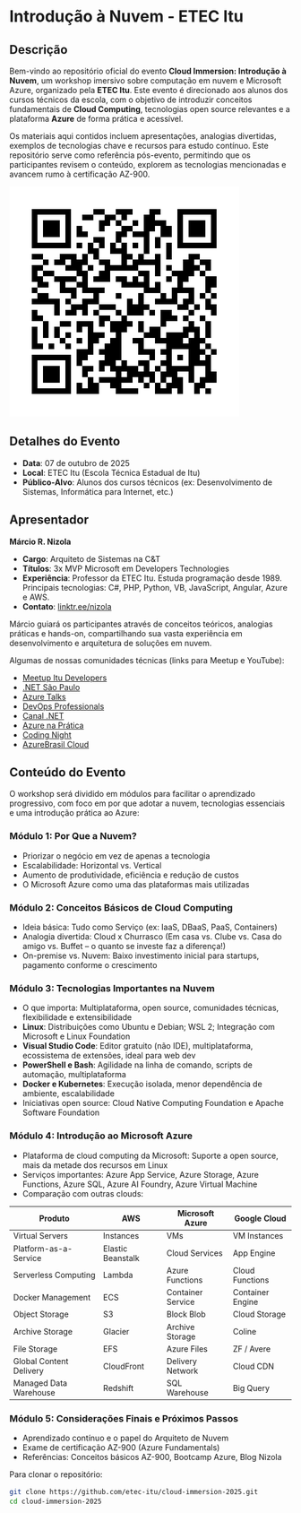 # Introdução à Nuvem - ETEC Itu

## Descrição

Bem-vindo ao repositório oficial do evento **Cloud Immersion: Introdução à Nuvem**, um workshop imersivo sobre computação em nuvem e Microsoft Azure, organizado pela **ETEC Itu**. Este evento é direcionado aos alunos dos cursos técnicos da escola, com o objetivo de introduzir conceitos fundamentais de **Cloud Computing**, tecnologias open source relevantes e a plataforma **Azure** de forma prática e acessível.

Os materiais aqui contidos incluem apresentações, analogias divertidas, exemplos de tecnologias chave e recursos para estudo contínuo. Este repositório serve como referência pós-evento, permitindo que os participantes revisem o conteúdo, explorem as tecnologias mencionadas e avancem rumo à certificação AZ-900.

![QRCode Conteúdo](img/cloud-imersion-itu.png)

## Detalhes do Evento

- **Data**: 07 de outubro de 2025
- **Local**: ETEC Itu (Escola Técnica Estadual de Itu)
- **Público-Alvo**: Alunos dos cursos técnicos (ex: Desenvolvimento de Sistemas, Informática para Internet, etc.)

## Apresentador

**Márcio R. Nizola**  
- **Cargo**: Arquiteto de Sistemas na C&T  
- **Títulos**: 3x MVP Microsoft em Developers Technologies  
- **Experiência**: Professor da ETEC Itu. Estuda programação desde 1989. Principais tecnologias: C#, PHP, Python, VB, JavaScript, Angular, Azure e AWS.  
- **Contato**: [linktr.ee/nizola](http://linktr.ee/nizola)  

Márcio guiará os participantes através de conceitos teóricos, analogias práticas e hands-on, compartilhando sua vasta experiência em desenvolvimento e arquitetura de soluções em nuvem.

Algumas de nossas comunidades técnicas (links para Meetup e YouTube):
- [Meetup Itu Developers](https://www.meetup.com/pt-BR/Itu-Developers)
- [.NET São Paulo](https://www.meetup.com/dotnet-Sao-Paulo/)
- [Azure Talks](https://www.meetup.com/azure-talks/)
- [DevOps Professionals](https://www.meetup.com/DevOps-Professionals/)
- [Canal .NET](https://www.youtube.com/canaldotnet)
- [Azure na Prática](https://www.youtube.com/azurenapratica)
- [Coding Night](https://www.youtube.com/codingnight)
- [AzureBrasil Cloud](https://www.youtube.com/@azurebrasilcloud)

## Conteúdo do Evento

O workshop será dividido em módulos para facilitar o aprendizado progressivo, com foco em por que adotar a nuvem, tecnologias essenciais e uma introdução prática ao Azure:

### Módulo 1: Por Que a Nuvem?
- Priorizar o negócio em vez de apenas a tecnologia
- Escalabilidade: Horizontal vs. Vertical
- Aumento de produtividade, eficiência e redução de custos
- O Microsoft Azure como uma das plataformas mais utilizadas

### Módulo 2: Conceitos Básicos de Cloud Computing
- Ideia básica: Tudo como Serviço (ex: IaaS, DBaaS, PaaS, Containers)
- Analogia divertida: Cloud x Churrasco (Em casa vs. Clube vs. Casa do amigo vs. Buffet – o quanto se investe faz a diferença!)
- On-premise vs. Nuvem: Baixo investimento inicial para startups, pagamento conforme o crescimento

### Módulo 3: Tecnologias Importantes na Nuvem
- O que importa: Multiplataforma, open source, comunidades técnicas, flexibilidade e extensibilidade
- **Linux**: Distribuições como Ubuntu e Debian; WSL 2; Integração com Microsoft e Linux Foundation
- **Visual Studio Code**: Editor gratuito (não IDE), multiplataforma, ecossistema de extensões, ideal para web dev
- **PowerShell e Bash**: Agilidade na linha de comando, scripts de automação, multiplataforma
- **Docker e Kubernetes**: Execução isolada, menor dependência de ambiente, escalabilidade
- Iniciativas open source: Cloud Native Computing Foundation e Apache Software Foundation

### Módulo 4: Introdução ao Microsoft Azure
- Plataforma de cloud computing da Microsoft: Suporte a open source, mais da metade dos recursos em Linux
- Serviços importantes: Azure App Service, Azure Storage, Azure Functions, Azure SQL, Azure AI Foundry, Azure Virtual Machine
- Comparação com outras clouds:

| Produto                  | AWS              | Microsoft Azure       | Google Cloud       |
|--------------------------|------------------|-----------------------|--------------------|
| Virtual Servers         | Instances       | VMs                  | VM Instances      |
| Platform-as-a-Service   | Elastic Beanstalk | Cloud Services      | App Engine        |
| Serverless Computing    | Lambda          | Azure Functions      | Cloud Functions   |
| Docker Management       | ECS             | Container Service    | Container Engine  |
| Object Storage          | S3              | Block Blob           | Cloud Storage     |
| Archive Storage         | Glacier         | Archive Storage      | Coline            |
| File Storage            | EFS             | Azure Files          | ZF / Avere        |
| Global Content Delivery | CloudFront      | Delivery Network     | Cloud CDN         |
| Managed Data Warehouse  | Redshift        | SQL Warehouse        | Big Query         |

### Módulo 5: Considerações Finais e Próximos Passos
- Aprendizado contínuo e o papel do Arquiteto de Nuvem
- Exame de certificação AZ-900 (Azure Fundamentals)
- Referências: Conceitos básicos AZ-900, Bootcamp Azure, Blog Nizola [](https://nizola.medium.com)

Para clonar o repositório:
```bash
git clone https://github.com/etec-itu/cloud-immersion-2025.git
cd cloud-immersion-2025